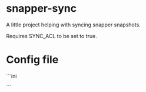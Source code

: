 # snapper-sync
A little project helping with syncing snapper snapshots.

Requires SYNC_ACL to be set to true.

# Config file
´´´ini

´´´
